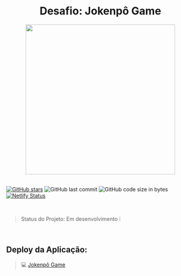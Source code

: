 <h1 align="center">Desafio: Jokenpô Game</h1>

<p align="center">

  <a href="https://jogo-jokenpo.netlify.app/">
    <img src="https://media.giphy.com/media/MFyrNn1ukOMWfmA6e1/giphy.gif" width="400">
  </a>

<br>
<br>


[![GitHub stars](https://img.shields.io/github/stars/millenamoschella/jokenpo)](https://github.com/millenamoschella/jokenpo/stargazers)
![GitHub last commit](https://img.shields.io/github/last-commit/millenamoschella/jokenpo)
![GitHub code size in bytes](https://img.shields.io/github/languages/code-size/millenamoschella/jokenpo)
[![Netlify Status](https://api.netlify.com/api/v1/badges/6f38bf2b-298c-4152-8980-834668082490/deploy-status)](https://app.netlify.com/sites/jogo-jokenpo/deploys)



<br>

> Status do Projeto: Em desenvolvimento :grey_exclamation:

<br>

## Deploy da Aplicação: 

> :computer: [Jokenpô Game](https://jogo-jokenpo.netlify.app/)

</p>